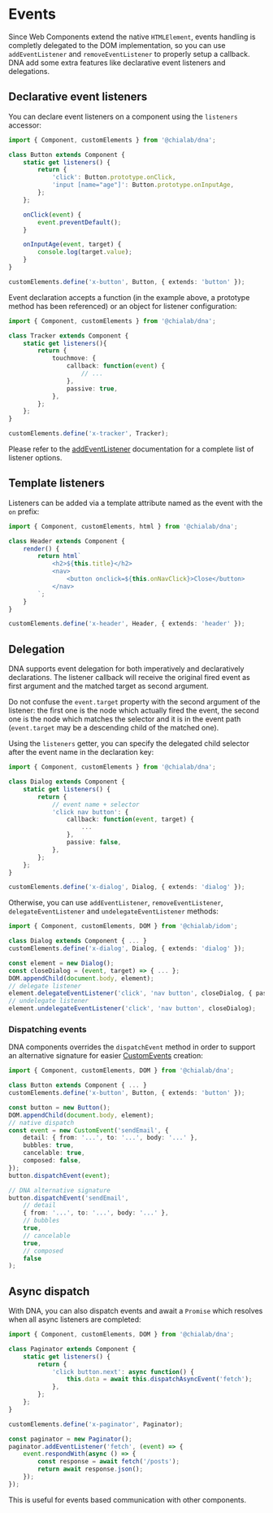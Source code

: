 # Events

Since Web Components extend the native `HTMLElement`, events handling is completly delegated to the DOM implementation, so you can use `addEventListener` and `removeEventListener` to properly setup a callback. DNA add some extra features like declarative event listeners and delegations.

## Declarative event listeners

You can declare event listeners on a component using the `listeners` accessor:

```ts
import { Component, customElements } from '@chialab/dna';

class Button extends Component {
    static get listeners() {
        return {
            'click': Button.prototype.onClick,
            'input [name="age"]': Button.prototype.onInputAge,
        };
    };

    onClick(event) {
        event.preventDefault();
    }

    onInputAge(event, target) {
        console.log(target.value);
    }
}

customElements.define('x-button', Button, { extends: 'button' });
```

Event declaration accepts a function (in the example above, a prototype method has been referenced) or an object for listener configuration:

```ts
import { Component, customElements } from '@chialab/dna';

class Tracker extends Component {
    static get listeners(){
        return {
            touchmove: {
                callback: function(event) {
                    // ...
                },
                passive: true,
            },
        };
    };
}

customElements.define('x-tracker', Tracker);
```

<aside class="note">

Please refer to the [addEventListener](https://developer.mozilla.org/it/docs/Web/API/Element/addEventListener) documentation for a complete list of listener options.

</aside>

## Template listeners

Listeners can be added via a template attribute named as the event with the `on` prefix:

```ts
import { Component, customElements, html } from '@chialab/dna';

class Header extends Component {
    render() {
        return html`
            <h2>${this.title}</h2>
            <nav>
                <button onclick=${this.onNavClick}>Close</button>
            </nav>
        `;
    }
}

customElements.define('x-header', Header, { extends: 'header' });
```

## Delegation

DNA supports event delegation for both imperatively and declaratively declarations. The listener callback will receive the original fired event as first argument and the matched target as second argument.

<aside class="note">

Do not confuse the `event.target` property with the second argument of the listener: the first one is the node which actually fired the event, the second one is the node which matches the selector and it is in the event path (`event.target` may be a descending child of the matched one).

</aside>

Using the `listeners` getter, you can specify the delegated child selector after the event name in the declaration key:

```ts
import { Component, customElements } from '@chialab/dna';

class Dialog extends Component {
    static get listeners() {
        return {
            // event name + selector
            'click nav button': {
                callback: function(event, target) {
                    ...
                },
                passive: false,
            },
        };
    };
}

customElements.define('x-dialog', Dialog, { extends: 'dialog' });
```

Otherwise, you can use `addEventListener`, `removeEventListener`, `delegateEventListener` and `undelegateEventListener` methods:

```ts
import { Component, customElements, DOM } from '@chialab/idom';

class Dialog extends Component { ... }
customElements.define('x-dialog', Dialog, { extends: 'dialog' });

const element = new Dialog();
const closeDialog = (event, target) => { ... };
DOM.appendChild(document.body, element);
// delegate listener
element.delegateEventListener('click', 'nav button', closeDialog, { passive: false });
// undelegate listener
element.undelegateEventListener('click', 'nav button', closeDialog);
```

### Dispatching events

DNA components overrides the `dispatchEvent` method in order to support an alternative signature for easier [CustomEvents](https://developer.mozilla.org/en-US/docs/Web/Guide/Events/Creating_and_triggering_events) creation:

```ts
import { Component, customElements, DOM } from '@chialab/dna';

class Button extends Component { ... }
customElements.define('x-button', Button, { extends: 'button' });

const button = new Button();
DOM.appendChild(document.body, element);
// native dispatch
const event = new CustomEvent('sendEmail', {
    detail: { from: '...', to: '...', body: '...' },
    bubbles: true,
    cancelable: true,
    composed: false,
});
button.dispatchEvent(event);

// DNA alternative signature
button.dispatchEvent('sendEmail',
    // detail
    { from: '...', to: '...', body: '...' },
    // bubbles
    true,
    // cancelable
    true,
    // composed
    false
);
```

## Async dispatch

With DNA, you can also dispatch events and await a `Promise` which resolves when all async listeners are completed:

```ts
import { Component, customElements, DOM } from '@chialab/dna';

class Paginator extends Component {
    static get listeners() {
        return {
            'click button.next': async function() {
                this.data = await this.dispatchAsyncEvent('fetch');
            },
        };
    };
}

customElements.define('x-paginator', Paginator);

const paginator = new Paginator();
paginator.addEventListener('fetch', (event) => {
    event.respondWith(async () => {
        const response = await fetch('/posts');
        return await response.json();
    });
});
```

<aside class="note">

This is useful for events based communication with other components.

</aside>
